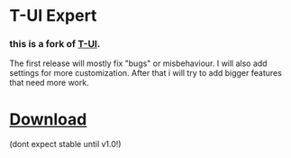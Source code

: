 # T-UI Expert
### this is a fork of [T-UI](https://github.com/fAndreuzzi/TUI-ConsoleLauncher).

The first release will mostly fix "bugs" or misbehaviour.
I will also add settings for more customization.
After that i will try to add bigger features that need more work.


# [Download](https://github.com/v1nc/TUI-Expert/releases)
(dont expect stable until v1.0!)
